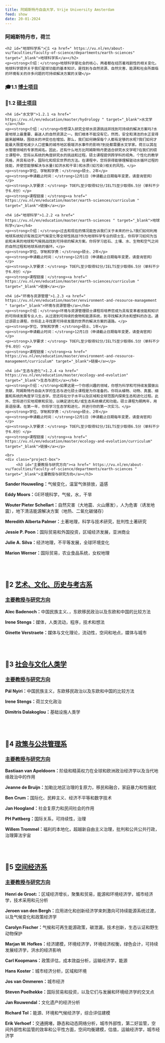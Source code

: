 ```yaml
---
title: 阿姆斯特丹自由大学，Vrije University Amsterdam
feed: show
date: 20-01-2024
---
```


<html lang="zh">
<head>
    <meta charset="UTF-8">
    <title>阿姆斯特丹自由大学，Vrije University Amsterdam</title>
    <link rel="stylesheet" href="/assets/css/CSS.css">
</head>
<body>
    <h3>阿姆斯特丹市，荷兰</h3>

    <h2 id="地球科学系">🏫1 <a href=" https://vu.nl/en/about-vu/faculties/faculty-of-science/departments/earth-sciences" target="_blank">地球科学系</a></h2>
    <p><strong>介绍：</strong>地球科学是社会的核心，两者都在经历着戏剧性的相关变化。地球科学提供关于我们星球功能的基本知识，是找到与自然资源、自然灾害、能源和社会所面临的环境有关的许多问题的可持续解决方案的关键</p>

<h3 id="博士项目">🎓1.1 <a href=" https://vu.nl/en/research/more-about/funding-opportunities#" target="_blank">博士项目</a></h3>

<h3 id="硕士项目">📖1.2 <a href=" https://vu.nl/en/education/master/programmes" target="_blank">硕士项目</a></h3>

    <h4 id="水文学">1.2.1 <a href=" https://vu.nl/en/education/master/hydrology " target="_blank">水文学</a></h4>
    <p><strong>介绍：</strong>你想深入研究全球水资源挑战并找到可持续的解决方案吗?水是地球上最重要、最迷人的自然资源之一。我们根本不能没有它。然而，安全和清洁的水正变得越来越稀缺，围绕水的冲突也在增加。那么，我们如何确保每个人都有足够的水呢?我们如何才能最大限度地减少人口密集的城市地区极端洪水事件的影响?到处都需要水文学家。荷兰以其在水管理领域的专家而闻名。因此，还有什么地方比阿姆斯特丹更适合研究水文学呢?在我们的硕士课程中，您将从系统的角度研究水的挑战和过程。硕士课程提供跨学科的视角，个性化的教学风格，并具有动手，国际化和现实世界的方法。在课程中，您将获得能够理解驱动水循环过程的技能，并使您能够解决与水量(如洪水和干旱)和水质(如污染)相关的风险。</p>
    <p><strong>学位、学制和学费：</strong>硕士、2年</p>
    <p><strong>申请截止时间：</strong>12月1日（申请截止日期每年变更，请查询官网）</p>
    <p><strong>入学要求：</strong> TOEFL至少取得92分/IELTS至少取得6.5分（单科不少于6.0分）</p>
    <p><strong>课程链接：</strong><a href=" https://vu.nl/en/education/master/earth-sciences/curriculum " target="_blank">链接</a></p>

    <h4 id="地球科学">1.2.2 <a href=" https://vu.nl/en/education/master/earth-sciences " target="_blank">地球科学</a></h4>
    <p><strong>介绍：</strong>过去和现在的情况能告诉我们关于未来的什么?我们如何利用地球系统知识有效应对气候变化等全球性挑战?作为地球科学专业的硕士生，你将学习如何为当前和未来的地球和气候挑战找到可持续的解决方案。你将学习岩石、土壤、水、生物和空气之间的自然过程和地球系统的循环。</p>
    <p><strong>学位、学制和学费：</strong>硕士、2年</p>
    <p><strong>申请截止时间：</strong>12月1日（申请截止日期每年变更，请查询官网）</p>
    <p><strong>入学要求：</strong> TOEFL至少取得92分/IELTS至少取得6.5分（单科不少于6.0分）</p>
    <p><strong>课程链接：</strong><a href=" https://vu.nl/en/education/master/earth-sciences/curriculum " target="_blank">链接</a></p>

    <h4 id="环境与资源管理">1.2.3 <a href=" https://vu.nl/en/education/master/environment-and-resource-management " target="_blank">环境与资源管理</a></h4>
    <p><strong>介绍：</strong>环境与资源管理硕士课程将培养您成为具有变革者技能和知识的可持续发展专业人士。从过渡到可持续的食物和能源系统，到寻找解决洪水和塑料的办法。通过该硕士课程，你将走上寻找更可持续发展的世界的解决方案的道路。</p>
    <p><strong>学位、学制和学费：</strong>硕士、1年</p>
    <p><strong>申请截止时间：</strong>12月1日（申请截止日期每年变更，请查询官网）</p>
    <p><strong>入学要求：</strong> TOEFL至少取得92分/IELTS至少取得6.5分（单科不少于6.0分）</p>
    <p><strong>课程链接：</strong><a href=" https://vu.nl/en/education/master/environment-and-resource-management/curriculum" target="_blank">链接</a></p>

    <h4 id="生态与进化">1.2.4 <a href=" https://vu.nl/en/education/master/ecology-and-evolution" target="_blank">生态与进化</a></h4>
    <p><strong>介绍：</strong>如果这是一个你感兴趣的领域，你想为科学和可持续发展做出贡献，阿姆斯特丹自由大学的生态与进化硕士课程是为你准备的。你将从植物、动物、真菌、细菌和系统的角度学习生态学。您还将在分子水平以及区域和全球范围内探索生态和进化过程。此外，您将进行实地观察和实验，以确定进化和/或生态系统模式和功能。硕士课程为期两年，用英语授课。在第一年，你将学习生态学和进化，并进行你的第一次实习。</p>
    <p><strong>学位、学制和学费：</strong>硕士、2年</p>
    <p><strong>申请截止时间：</strong>12月1日（申请截止日期每年变更，请查询官网）</p>
    <p><strong>入学要求：</strong> TOEFL至少取得92分/IELTS至少取得6.5分（单科不少于6.0分）</p>
    <p><strong>课程链接：</strong><a href=" https://vu.nl/en/education/master/ecology-and-evolution/curriculum" target="_blank">链接</a></p>
   
    <br>
    <div class="project-box">
         <h3 id="主要教授与研究方向"><a href=" https://vu.nl/en/about-vu/faculties/faculty-of-science/departments/earth-sciences " target="_blank">主要教授与研究方向</a></h3>
<p><strong>Sander Houweling：</strong>气候变化，温室气体排放，遥感</p>
        <p><strong>Eddy Moors：</strong>GE环境科学，气候，水，干旱</p>
        <p><strong>Wouter Pieter Schellart：</strong>自然灾害（大地震、火山爆发），人为危害（诱发地震），地下清洁能源解决方案（地热、二氧化碳储存）</p>
        <p><strong>Meredith Alberta Palmer：</strong>土著地理，科学与技术研究，批判性土著研究</p>
        <p><strong>Jessie P. Poon：</strong>国际贸易和外国投资，区域经济发展，亚洲商业</p>
        <p><strong>Julie A. Silva：</strong>经济地理，不平等发展，全球环境变化</p>
        <p><strong>Marion Werner：</strong>国际贸易，农业食品系统，女权地理</p>
    </div>
    <br>
    <br>

<h2 id="艺术、文化、历史与考古系">🏫2 <a href=" https://vu.nl/en/about-vu/faculties/faculty-of-humanities/departments/art-culture-history-and-antiquity" target="_blank">艺术、文化、历史与考古系</a></h2>

<div class="project-box">
         <h3 id="主要教授与研究方向"><a href=" https://vu.nl/en/about-vu/faculties/faculty-of-humanities/departments/art-culture-history-and-antiquity " target="_blank">主要教授与研究方向</a></h3>
<p><strong>Alec Badenoch：</strong>中国民族主义、，东欧移民政治以及东欧和中国的比较方法</p>
        <p><strong>Irene Stengs：</strong>媒体，人类流动，程序，技术和想法</p>
        <p><strong>Ginette Verstraete：</strong>媒体与文化理论，流动性，空间和地点，媒体与城市</p>
 </div>
<br>
<br>

<h2 id="社会与文化人类学系">🏫3 <a href=" https://arts-sciences.buffalo.edu/sociology.html" target="_blank">社会与文化人类学</a></h2>

<div class="project-box">
         <h3 id="主要教授与研究方向"><a href=" https://arts-sciences.buffalo.edu/sociology.html" target="_blank">主要教授与研究方向</a></h3>
<p><strong>Pál Nyiri：</strong>中国民族主义，东欧移民政治以及东欧和中国的比较方法</p>
        <p><strong>Irene Stengs：</strong>荷兰文化政治</p>
        <p><strong>Dimitris Dalakoglou：</strong>基础设施人类学</p>
</div>
<br>
<br>

<h2 id="政策与公共管理系">🏫4 <a href=" https://vu.nl/en/about-vu/faculties/faculty-of-social-sciences/departments/political-science-and-public-administration" target="_blank">政策与公共管理系</a></h2>

<div class="project-box">
         <h3 id="主要教授与研究方向"><a href=" https://vu.nl/en/about-vu/faculties/faculty-of-social-sciences/departments/political-science-and-public-administration" target="_blank">主要教授与研究方向</a></h3>
<p><strong>Bastiaan van Apeldoorn：</strong>阶级和精英权力在全球和欧洲政治经济学以及当代地缘政治中的作用</p>
        <p><strong>Jeanne de Bruijn：</strong>加勒比地区治理的复原力，移民和融合，家庭暴力和性骚扰</p>
        <p><strong>Ben Crum：</strong>国际化、民粹主义、经济不平等和数字技术</p>
<p><strong>Jan Hoogland：</strong>社会复原力和民间社会的作用</p>
        <p><strong>PH Pattberg：</strong>国际关系，可持续性，治理</p>
        <p><strong>Willem Trommel：</strong>福利的本地化，超越新自由主义治理，批判和公共公共行政，治理算法宇宙</p>
</div>
<br>
<br>

<h2 id="空间经济系">🏫5 <a href="https://vu.nl/en/about-vu/faculties/school-of-business-and-economics/departments/department-of-spatial-economics" target="_blank">空间经济系</a></h2>

<div class="project-box">
         <h3 id="主要教授与研究方向"><a href="https://vu.nl/en/about-vu/faculties/school-of-business-and-economics/departments/department-of-spatial-economics" target="_blank">主要教授与研究方向</a></h3>
<p><strong>Henri de Groot:：</strong>区域经济增长，聚集和贸易，能源和环境经济学，城市经济学，技术采用和元分析</p>
        <p><strong>Jeroen van den Bergh：</strong>应用进化和创新经济学来刺激向可持续能源系统过渡，以及气候变化和政策经济学</p>
        <p><strong>Carolyn Fischer：</strong>气候和可再生能源政策，碳泄漏，技术创新，生态认证和野生动物保护</p>
<p><strong>Marjan W. Hofkes：</strong>经济建模，环境经济学，环境经济权衡，绿色会计，可持续发展经济学，洪水的经济影响</p>
        <p><strong>Carl Koopmans：</strong>政策评估，成本效益分析，运输经济学，能源</p>
        <p><strong>Hans Koster：</strong>城市经济分析，区域和环境</p>
<p><strong>Jos van Ommeren：</strong>城市经济</p>
        <p><strong>Steven Poelhekke：</strong>国际贸易和投资，以及它们与发展和环境经济学的交叉点</p>
        <p><strong>Jan Rouwendal：</strong>文化遗产的经济分析</p>
<p><strong>Richard Tol：</strong>能源、环境和气候经济学，综合评估建模</p>
        <p><strong>Erik Verhoef：</strong>交通拥堵，静态和动态网络分析，城市外部性，第二好监管，空间外部性和监管的效率和公平性方面，空间均衡建模，估值，运输经济学，城市经济学</p>
</div>

</body>
</html>

